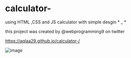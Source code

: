 # calculator-
using HTML ,CSS and JS 
calculator with simple desgin * _ *

this project was created by  @webprogramming9 on twitter

 https://aqlaa29.github.io/calculator-/
 
 
![image](https://user-images.githubusercontent.com/85647715/180585279-b01ed437-19c2-4034-9d47-599fd0be3f67.png)


